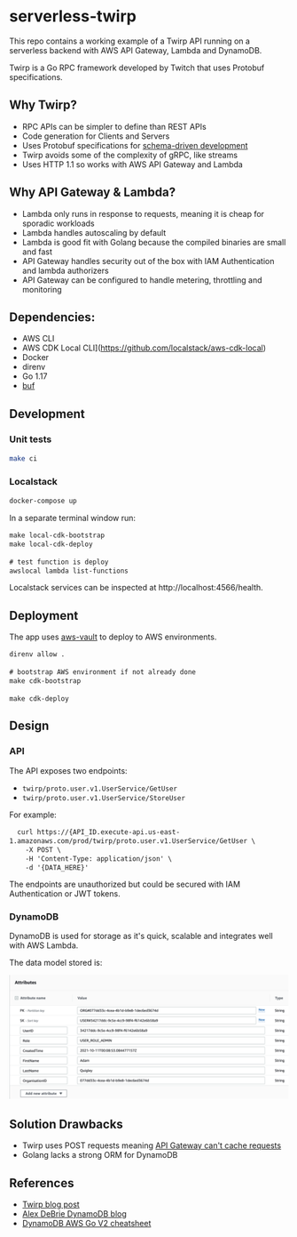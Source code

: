 # serverless-twirp

This repo contains a working example of a  Twirp API running on a serverless backend with AWS API Gateway, Lambda and DynamoDB.

Twirp is a Go RPC framework developed by Twitch that uses Protobuf specifications.

## Why Twirp?

- RPC APIs can be simpler to define than REST APIs
- Code generation for Clients and Servers
- Uses Protobuf specifications for [schema-driven development](https://99designs.com/blog/engineering/schema-driven-development/)
- Twirp avoids some of the complexity of gRPC, like streams
- Uses HTTP 1.1 so works with AWS API Gateway and Lambda

## Why API Gateway & Lambda?

- Lambda only runs in response to requests, meaning it is cheap for sporadic workloads
- Lambda handles autoscaling by default
- Lambda is good fit with Golang because the compiled binaries are small and fast
- API Gateway handles security out of the box with IAM Authentication and lambda authorizers
- API Gateway can be configured to handle metering, throttling and monitoring

## Dependencies:
- AWS CLI
- AWS CDK Local CLI](https://github.com/localstack/aws-cdk-local)
- Docker
- direnv
- Go 1.17
- [buf](https://docs.buf.build/installation/)

## Development

### Unit tests

```bash
make ci
```

### Localstack

```bash
docker-compose up
```

In a separate terminal window run:
```
make local-cdk-bootstrap
make local-cdk-deploy

# test function is deploy
awslocal lambda list-functions
```

Localstack services can be inspected at http://localhost:4566/health.

## Deployment

The app uses [aws-vault](https://github.com/99designs/aws-vault) to deploy to AWS environments.

```
direnv allow .

# bootstrap AWS environment if not already done
make cdk-bootstrap

make cdk-deploy
```

## Design

### API

The API exposes two endpoints:
- `twirp/proto.user.v1.UserService/GetUser`
- `twirp/proto.user.v1.UserService/StoreUser`

For example:
```
  curl https://{API_ID.execute-api.us-east-1.amazonaws.com/prod/twirp/proto.user.v1.UserService/GetUser \
    -X POST \
    -H 'Content-Type: application/json' \
    -d '{DATA_HERE}'
```

The endpoints are unauthorized but could be secured with IAM Authentication or JWT tokens.

### DynamoDB

DynamoDB is used for storage as it's quick, scalable and integrates well with AWS Lambda.

The data model stored is:

![DynamoDB Attributes](docs/images/dynamodb_attributes.png)

## Solution Drawbacks

- Twirp uses POST requests meaning [API Gateway can't cache requests](https://docs.aws.amazon.com/apigateway/latest/developerguide/api-gateway-caching.html)
- Golang lacks a strong ORM for DynamoDB

## References

- [Twirp blog post](https://blog.twitch.tv/en/2018/01/16/twirp-a-sweet-new-rpc-framework-for-go-5f2febbf35f/)
- [Alex DeBrie DynamoDB blog](https://www.alexdebrie.com/posts/dynamodb-no-bad-queries/)
- [DynamoDB AWS Go V2 cheatsheet](https://dynobase.dev/dynamodb-golang-query-examples/)
